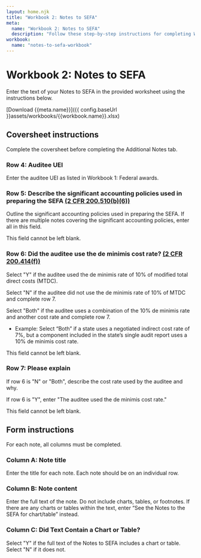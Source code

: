 ```yaml
---
layout: home.njk
title: "Workbook 2: Notes to SEFA"
meta:
  name: "Workbook 2: Notes to SEFA"
  description: "Follow these step-by-step instructions for completing Workbook Workbook 2: Notes to SEFA."
workbook:
  name: "notes-to-sefa-workbook"
---
```


# Workbook 2: Notes to SEFA

Enter the text of your Notes to SEFA in the provided worksheet using the instructions below.

[Download {{meta.name}}]({{ config.baseUrl }}assets/workbooks/{{workbook.name}}.xlsx)

## Coversheet instructions

Complete the coversheet before completing the Additional Notes tab.

### Row 4: Auditee UEI

Enter the auditee UEI as listed in Workbook 1: Federal awards.

### Row 5: Describe the significant accounting policies used in preparing the SEFA [(2 CFR 200.510(b)(6))](https://www.ecfr.gov/current/title-2/part-200/section-200.510#p-200.510(b)(6))

Outline the significant accounting policies used in preparing the SEFA. If there are multiple notes covering the significant accounting policies, enter all in this field.

This field cannot be left blank.

### Row 6: Did the auditee use the de minimis cost rate? [(2 CFR 200.414(f))](https://www.ecfr.gov/current/title-2/part-200/section-200.414#p-200.414(f))

Select "Y" if the auditee used the de minimis rate of 10% of modified total direct costs (MTDC).

Select "N" if the auditee did not use the de minimis rate of 10% of MTDC and complete row 7.

Select "Both" if the auditee uses a combination of the 10% de minimis rate and another cost rate and complete row 7.
- Example: Select “Both” if a state uses a negotiated indirect cost rate of 7%, but a component included in the state’s single audit report uses a 10% de minimis cost rate.

This field cannot be left blank.

### Row 7: Please explain

If row 6 is "N" or "Both", describe the cost rate used by the auditee and why.

If row 6 is "Y", enter "The auditee used the de minimis cost rate."

This field cannot be left blank.

## Form instructions

For each note, all columns must be completed.

### Column A: Note title

Enter the title for each note. Each note should be on an individual row.

### Column B: Note content

Enter the full text of the note. Do not include charts, tables, or footnotes. If there are any charts or tables within the text, enter “See the Notes to the SEFA for chart/table” instead.

### Column C: Did Text Contain a Chart or Table?

Select "Y" if the full text of the Notes to SEFA includes a chart or table. Select "N" if it does not.